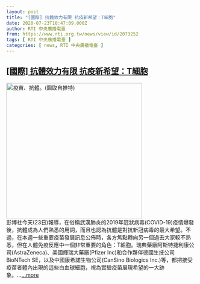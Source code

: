 ```yaml
---
layout: post
title: "[國際] 抗體效力有限 抗疫新希望：T細胞"
date: 2020-07-23T10:47:09.000Z
author: RTI 中央廣播電臺
from: https://www.rti.org.tw/news/view/id/2073252
tags: [ RTI 中央廣播電臺 ]
categories: [ news, RTI 中央廣播電臺 ]
---
```

<!--1595501229000-->
[[國際] 抗體效力有限 抗疫新希望：T細胞](https://www.rti.org.tw/news/view/id/2073252)
------

<div>
<img src="https://static.rti.org.tw/assets/thumbnails/2020/07/23/cd97d1379cd98f1f7e45b734f1359e64.png" width="360" alt="疫苗、抗體。(圖取自推特)" title="疫苗、抗體。(圖取自推特)"><br>彭博社今天(23日)報導，在俗稱武漢肺炎的2019年冠狀病毒(COVID-19)疫情爆發後，抗體成為人們熟悉的用詞，而且也認為抗體是對抗新冠病毒的最大希望。不過，在本週一些重要疫苗發展訊息公佈時，各方焦點轉向另一個過去大家較不熟悉，但在人體免疫反應中一個非常重要的角色：T細胞。瑞典藥廠阿斯特捷利康公司(AstraZeneca)、美國輝瑞大藥廠(Pfizer Inc)和合作夥伴德國生技公司BioNTech SE，以及中國康希諾生物公司(CanSino Biologics Inc.)等，都把接受疫苗者體內出現的這些白血球細胞，視為實驗疫苗展現希望的一大跡象。...<a target="_blank" href="https://www.rti.org.tw/news/view/id/2073252">...more</a>
</div>
